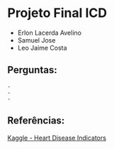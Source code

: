 # Projeto Final ICD

- Erlon Lacerda Avelino
- Samuel Jose
- Leo Jaime Costa


## Perguntas:
	- 
	- 
	- 

## Referências:

[Kaggle - Heart Disease Indicators](https://www.kaggle.com/datasets/kamilpytlak/personal-key-indicators-of-heart-disease)
